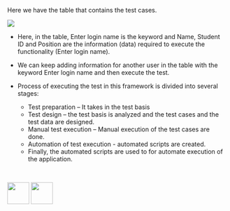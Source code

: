 
Here we have the table that contains the test cases.

<img src="https://cloud.githubusercontent.com/assets/14101008/10718797/5e9f3ac0-7b40-11e5-9dee-c988d0855235.PNG"></img>



- Here, in the table, Enter login name is the keyword and Name, Student ID and Position are the information (data) required to execute the functionality (Enter login name).

- We can keep adding information for another user in the table with the keyword Enter login name and then execute the test.

- Process of executing the test in this framework is divided into several stages:

	- Test preparation – It takes in the test basis
    - Test design – the test basis is analyzed and the test cases and the test data are designed.
	- Manual test execution – Manual execution of the test cases are done.
	- Automation of test execution - automated scripts are created.
	- Finally, the automated scripts are used to for automate execution of the application.
<br>

[<img src="https://cloud.githubusercontent.com/assets/14101008/10718970/e8253ecc-7b43-11e5-8fcb-af3acab64686.png" width="50" height="50"></img>](https://github.com/hariniiyer/CSCI-5828_Presentation2_Testing-Frameworks/blob/master/key1.md)
[<img src="https://cloud.githubusercontent.com/assets/14101008/10718969/e5b6db32-7b43-11e5-886a-b848ca79f105.png" width="50" height="50"></img>](https://github.com/hariniiyer/CSCI-5828_Presentation2_Testing-Frameworks/blob/master/key3.md)
